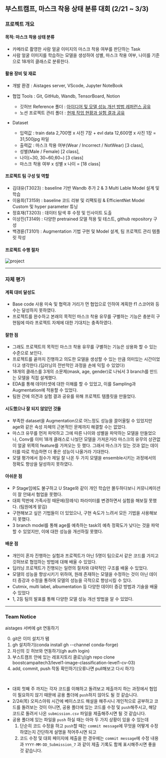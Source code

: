 ## 부스트캠프, 마스크 착용 상태 분류 대회 (2/21 ~ 3/3)

### 프로젝트 개요

#### 목적: 마스크 착용 상태 분류
- 카메라로 촬영한 사람 얼굴 이미지의 마스크 착용 여부를 판단하는 Task
- 사람 얼굴 이미지를 학습하는 모델을 생성하여 성별, 마스크 착용 여부, 나이를 기준으로 18개의 클래스로 분류한다.

#### 활용 장비 및 재료
- 개발 환경 : Aistages server, VScode, Jupyter NoteBook
- 협업 Tools : Git, GitHub, Wandb, TensorBoard, Notion
  - 깃허브 Reference 폴더 : [아이디어 및 모델 성능 개선 방법 레퍼런스 공유](https://github.com/boostcampaitech3/level1-image-classification-level1-cv-03/tree/main/Reference)
  - 노션 프로젝트 관리 폴더 : [현재 작업 현황과 실험 결과 공유](https://www.notion.so/Level-1-P-stage-dc32dfcef44847ef987c4cac491e00d1)

- Dataset
  - 입력값 : train data 2,700명 x 사진 7장 + evl data 12,600명 x 사진 1장 = 31,500jpg 파일
  - 출력값 : 마스크 착용 여부(Wear / Incorrect / NotWear) [3 class],
  - 성별(Male / Female) [2 class],
  - 나이(~30, 30~60,60~) [3 class]
  - 마스크 착용 여부 x 성별 x 나이 = [18 class]

#### 프로젝트 팀 구성 및 역할
- 김대유(T3023) : baseline 기반 Wandb 추가 2 & 3 Multi Lable Model 설계 및 학습
- 이융희(T3159) : baseline 코드 리뷰 및 리팩토링 & EfficientNet Model Custom 및 hyper parameter 튜닝
- 정효재(T3203) : 데이터 탐색 후 수정 및 인사이트 도출
- 이상진(T3149) : 다양한 pretrained 모델 적용 및 테스트, github repository 구성
- 백경륜(T3101) : Augmentation 기법 구현 및 Model 설계, 팀 프로젝트 관리 템플릿 작성

#### 프로젝트 수행 절차
![project](https://user-images.githubusercontent.com/48708496/157568880-ff6cfd5c-5e6f-4598-9fab-09ae7f010e21.jpg)

---
### 자체 평가
#### 계획 대비 달성도
- Base code 사용 미숙 및 협력과 거리가 먼 협업으로 인하여 계획한 f1 스코어와 등수는 달성하지 못하였다.
- 프로젝트를 완수하고 본래의 목적인 마스크 착용 유무를 구별하는 기능은 충분히 구현됨에 따라 프로젝트 자체에
대한 기대치는 충족하였다.

#### 잘한 점
- 그래도 프로젝트의 목적인 마스크 착용 유무를 구별하는 기능은 상용화 할 수 있는 수준으로 보인다.
- 프로젝트를 끝까지 진행하고 의도한 모델을 생성할 수 있는 만큼 의미있는 시간이었다고 생각한다.(딥러닝의 전반적인 과정을 손에 익힐 수 있었다)
- 18개의 클래스를 3개의 소문제(mask, age, gender)로 나눠서 3 branch를 만드는 모델을 직접 설계했다.
- EDA를 통해 데이터셋에 대한 이해를 할 수 있었고, 이를 Sampling과 Augmentation에 적용할 수 있었다.
- 팀원 간에 의견과 실험 결과 공유를 위해 프로젝트 템플릿을 만들었다.

#### 시도했으나 잘 되지 않았던 것들
- 부족한 dataset을 Augmentation으로 어느정도 성능을 끌어올릴 수 있었지만 age와 같은 속성 자체의 근본적인
문제까지 해결할 수는 없었다.
- 마스크 유무를 먼저 파악하고 그에 따른 나이와 성별을 파악하는 모델을 만들었으나, Conv를 이미 18개 클래스로
나눴던 모델을 가져온거라 마스크의 유무의 상관없이 얼굴 위쪽의 feature를 가져오는 듯 했다. 그래서 마스크가
있는 것과 없는 데이터를 따로 학습하면 더 좋은 성능이 나올거라 기대한다.
- 모델 평가에서 점수가 제일 잘 나온 두 가지 모델을 ensemble시키는 과정에서의 정확도 향상을 달성하지 못하였다.

#### 아쉬운 점
- P Stage임에도 불구하고 U Stage와 같이 개인 학습만 몰두하다보니 커뮤니케이션이 잘 안돼서 협업을 못했다.
- 대회 막판에 가족사정 때문에(장례식) 파라미터를 변경하면서 실험을 해보질 못했다. (팀원에게 맡김)
- 구현해보고 싶은 기법들이 더 있었으나, 구현 속도가 느려서 모든 기법을 사용해보지 못했다.
- 3 branch model를 통해 age를 예측하는 task의 예측 정확도가 낮다는 것을 파악할 수 있었지만, 이에 대한 성능을 개선하질 못했다.

#### 배운 점
- 개인이 혼자 진행하는 실험과 프로젝트가 아닌 5명이 팀으로서 같은 코드를 가지고 깃허브로 협업하는 방법에 대해 배울 수 있었다.
- 딥러닝 프로젝트가 진행되는 일련의 절차와 대략적인 구조를 배울 수 있었다.
- 모델의 성능을 향상시키기 위하여, 원래 존재하는 모델을 수정하는 것이 아닌 데이터 증강과 수정을 통하여 모델의
성능을 극적으로 향상시킬 수 있다.
- Cutmix, multi label, albumentation 등 다양한 데이터 증강 방법과 기술을 배울 수 있었다
- 1, 2등 팀의 발표를 통해 다양한 모델 성능 개선 방법을 알 수 있었다.


---
### Team Notice
aistages 서버에 git 연동하기

0. git은 이미 설치가 됌
1. gh 설치하기(conda install gh --channel conda-forge)
2. 자신의 깃 허브와 연동하기(gh auth login)
3. 부스트캠프 안에 있는 레포지토리 클로닝(gh repo clone boostcampaitech3/level1-image-classification-level1-cv-03)
4. add, commit, push 작동 확인하기(오류나면 pull해보고 다시 하기)  

<br />

* 대회 첫째 주 까지는 각자 코드를 이해하고 돌려보고 제출까지 하는 과정에서 협업이 필요하지 않기 때문에 공용 폴더에 ```push```하지 않아도 될 것 같습니다. 
* 2/24(목) 오피스아워 시간에 베이스코드 해설을 해주시니 개인적으로 공부하고 코드를 돌려보는 것이 아니면, 공용 폴더에 있는 코드를 수정 및 ```push```해주시고, 해당 코드로 돌려서 나온 ```submission.csv``` 파일을 제출해주시면 될 것 같습니다.
* 공용 폴더에 있는 파일을 ```push``` 하실 때는 아마 두 가지 상황이 있을 수 있는데
  1. 단순히 코드 수정을 하고 ```push```할 때는 ```commit message```에 무엇을 어떻게 수정 하였는지 간단하게 설명을 적어주시면 되고
  2. 코드 수정 및 대회 페이지에 제출을 한 경우에는 ```commit message```에 수정 내용과 ```YYYY-MM-DD_Submission_7``` 과 같이 제출 기록도 함께 표시해주시면 좋을 것 같습니다.
  




  



